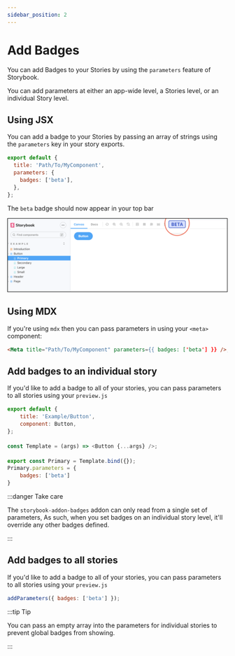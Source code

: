 ```yaml
---
sidebar_position: 2
---
```


# Add Badges

You can add Badges to your Stories by using the `parameters` feature of Storybook.

You can add parameters at either an app-wide level, a Stories level, or an individual Story level. 

## Using JSX

You can add a badge to your Stories by passing an array of strings using 
the `parameters` key in your story exports.

```jsx title="my-component.story.js"
export default {
  title: 'Path/To/MyComponent',
  parameters: {
    badges: ['beta'],
  },
};
```

The `beta` badge should now appear in your top bar

![A Storybook Showing Beta Badge](./img/beta-badge.png)

## Using MDX

If you're using `mdx` then you can pass parameters in using your `<meta>` component:

```md title="my-component.stories.mdx"
<Meta title="Path/To/MyComponent" parameters={{ badges: ['beta'] }} />;
```

## Add badges to an individual story

If you'd like to add a badge to all of your stories, you can pass
parameters to all stories using your `preview.js`

```js title="my-component.stories.jsx"
export default {
    title: 'Example/Button',
    component: Button,
};

const Template = (args) => <Button {...args} />;

export const Primary = Template.bind({});
Primary.parameters = {
    badges: ['beta']    
}
```

:::danger Take care

The `storybook-addon-badges` addon can only read from a single set of parameters, 
As such, when you set badges on an individual story level, it'll override any 
other badges defined.

:::

## Add badges to all stories

If you'd like to add a badge to all of your stories, you can pass
parameters to all stories using your `preview.js` 

```js title=".storybook/preview.js"
addParameters({ badges: ['beta'] });
```

:::tip Tip

You can pass an empty array into the parameters for individual stories
to prevent global badges from showing.

:::
